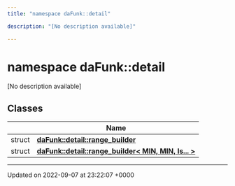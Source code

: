 ```yaml
---
title: "namespace daFunk::detail"

description: "[No description available]"

---
```


# namespace daFunk::detail

[No description available]

## Classes

|                | Name           |
| -------------- | -------------- |
| struct | **[daFunk::detail::range_builder](/documentation/code/classes/structdafunk_1_1detail_1_1range__builder/)**  |
| struct | **[daFunk::detail::range_builder< MIN, MIN, Is... >](/documentation/code/classes/structdafunk_1_1detail_1_1range__builder_3_01min_00_01min_00_01is_8_8_8_01_4/)**  |






-------------------------------

Updated on 2022-09-07 at 23:22:07 +0000